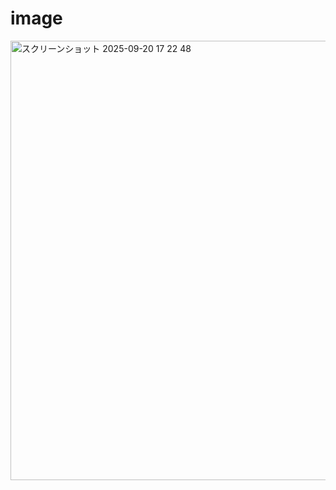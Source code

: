 # image
<img width="1280" height="703" alt="スクリーンショット 2025-09-20 17 22 48" src="https://github.com/user-attachments/assets/3199ca04-b089-4d99-8e4d-dc81be3c8c2e" />
